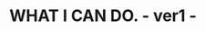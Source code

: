 ---
href: 'https://myscreate-wicd-nuxt.web.app/'
title: 'WHAT I CAN DO. - ver1 -'
image: 'wicd02.jpg'
---